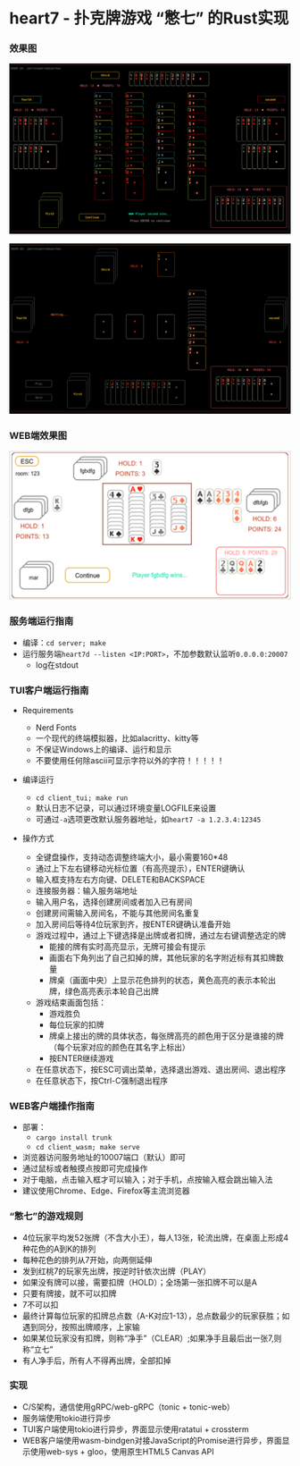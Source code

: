 # heart7 - 扑克牌游戏 “憋七” 的Rust实现
### 效果图

![result](assets/result.png)

![gaming](assets/gaming.png)

### WEB端效果图

![client_wasm](assets/client_wasm.png)

### 服务端运行指南

- 编译：`cd server; make`
- 运行服务端`heart7d --listen <IP:PORT>`，不加参数默认监听`0.0.0.0:20007`
  - log在stdout

### TUI客户端运行指南

- Requirements
  - Nerd Fonts
  - 一个现代的终端模拟器，比如alacritty、kitty等
  - 不保证Windows上的编译、运行和显示
  - 不要使用任何除ascii可显示字符以外的字符！！！！！

- 编译运行
  - `cd client_tui; make run`
  - 默认日志不记录，可以通过环境变量LOGFILE来设置
  - 可通过`-a`选项更改默认服务器地址，如`heart7 -a 1.2.3.4:12345`

- 操作方式
  - 全键盘操作，支持动态调整终端大小，最小需要160*48
  - 通过上下左右键移动光标位置（有高亮提示），ENTER键确认
  - 输入框支持左右方向键、DELETE和BACKSPACE
  - 连接服务器：输入服务端地址
  - 输入用户名，选择创建房间或者加入已有房间
  - 创建房间需输入房间名，不能与其他房间名重复
  - 加入房间后等待4位玩家到齐，按ENTER键确认准备开始
  - 游戏过程中，通过上下键选择是出牌或者扣牌，通过左右键调整选定的牌
    - 能接的牌有实时高亮显示，无牌可接会有提示
    - 画面右下角列出了自己扣掉的牌，其他玩家的名字附近标有其扣牌数量
    - 牌桌（画面中央）上显示花色排列的状态，黄色高亮的表示本轮出牌，绿色高亮表示本轮自己出牌
  - 游戏结束画面包括：
    - 游戏胜负
    - 每位玩家的扣牌
    - 牌桌上接出的牌的具体状态，每张牌高亮的颜色用于区分是谁接的牌（每个玩家对应的颜色在其名字上标出）
    - 按ENTER继续游戏
  - 在任意状态下，按ESC可调出菜单，选择退出游戏、退出房间、退出程序
  - 在任意状态下，按Ctrl-C强制退出程序

### WEB客户端操作指南

- 部署：
  - `cargo install trunk`
  - `cd client_wasm; make serve`
- 浏览器访问服务地址的10007端口（默认）即可
- 通过鼠标或者触摸点按即可完成操作
- 对于电脑，点击输入框才可以输入；对于手机，点按输入框会跳出输入法
- 建议使用Chrome、Edge、Firefox等主流浏览器

### “憋七”的游戏规则

- 4位玩家平均发52张牌（不含大小王），每人13张，轮流出牌，在桌面上形成4种花色的A到K的排列
- 每种花色的排列从7开始，向两侧延伸
- 发到红桃7的玩家先出牌，按逆时针依次出牌（PLAY）
- 如果没有牌可以接，需要扣牌（HOLD）；全场第一张扣牌不可以是A
- 只要有牌接，就不可以扣牌
- 7不可以扣
- 最终计算每位玩家的扣牌总点数（A-K对应1-13），总点数最少的玩家获胜；如遇到同分，按照出牌顺序，上家输
- 如果某位玩家没有扣牌，则称“净手”（CLEAR）;如果净手且最后出一张7,则称“立七”
- 有人净手后，所有人不得再出牌，全部扣掉

### 实现

- C/S架构，通信使用gRPC/web-gRPC（tonic + tonic-web）
- 服务端使用tokio进行异步
- TUI客户端使用tokio进行异步，界面显示使用ratatui + crossterm
- WEB客户端使用wasm-bindgen对接JavaScript的Promise进行异步，界面显示使用web-sys + gloo，使用原生HTML5 Canvas API

